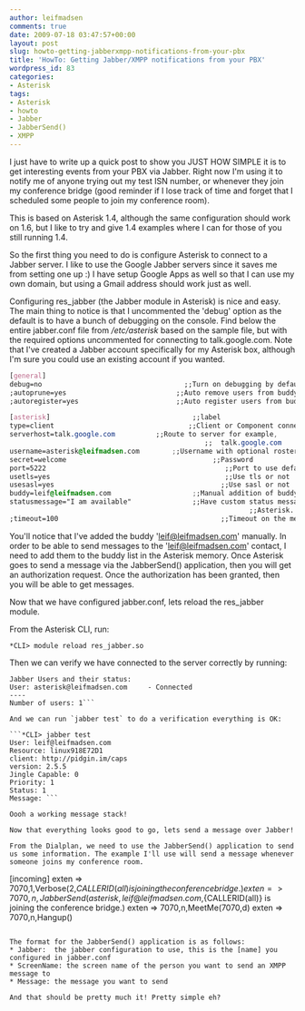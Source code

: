 ```yaml
---
author: leifmadsen
comments: true
date: 2009-07-18 03:47:57+00:00
layout: post
slug: howto-getting-jabberxmpp-notifications-from-your-pbx
title: 'HowTo: Getting Jabber/XMPP notifications from your PBX'
wordpress_id: 83
categories:
- Asterisk
tags:
- Asterisk
- howto
- Jabber
- JabberSend()
- XMPP
---
```


I just have to write up a quick post to show you JUST HOW SIMPLE it is to get interesting events from your PBX via Jabber. Right now I'm using it to notify me of anyone trying out my test ISN number, or whenever they join my conference bridge (good reminder if I lose track of time and forget that I scheduled some people to join my conference room).

This is based on Asterisk 1.4, although the same configuration should work on 1.6, but I like to try and give 1.4 examples where I can for those of you still running 1.4.

So the first thing you need to do is configure Asterisk to connect to a Jabber server. I like to use the Google Jabber servers since it saves me from setting one up :) I have setup Google Apps as well so that I can use my own domain, but using a Gmail address should work just as well.

Configuring res_jabber (the Jabber module in Asterisk) is nice and easy. The main thing to notice is that I uncommented the 'debug' option as the default is to have a bunch of debugging on the console. Find below the entire jabber.conf file from _/etc/asterisk_ based on the sample file, but with the required options uncommented for connecting to talk.google.com. Note that I've created a Jabber account specifically for my Asterisk box, although I'm sure you could use an existing account if you wanted.

```css
[general]
debug=no                                   ;;Turn on debugging by default.
;autoprune=yes                           ;;Auto remove users from buddy list.
;autoregister=yes                        ;;Auto register users from buddy list.

[asterisk]                                   ;;label
type=client                                 ;;Client or Component connection
serverhost=talk.google.com          ;;Route to server for example,
                                                ;;	talk.google.com
username=asterisk@leifmadsen.com        ;;Username with optional roster.
secret=welcome                                    ;;Password
port=5222                                            ;;Port to use defaults to 5222
usetls=yes                                           ;;Use tls or not
usesasl=yes                                         ;;Use sasl or not
buddy=leif@leifmadsen.com                    ;;Manual addition of buddy to list.
statusmessage="I am available"               ;;Have custom status message for
                                                           ;;Asterisk.
;timeout=100                                        ;;Timeout on the message stack.
```

You'll notice that I've added the buddy 'leif@leifmadsen.com' manually. In order to be able to send messages to the 'leif@leifmadsen.com' contact, I need to add them to the buddy list in the Asterisk memory. Once Asterisk goes to send a message via the JabberSend() application, then you will get an authorization request. Once the authorization has been granted, then you will be able to get messages.

Now that we have configured jabber.conf, lets reload the res_jabber module.

From the Asterisk CLI, run:

```*CLI> module reload res_jabber.so```

Then we can verify we have connected to the server correctly by running:

``` *CLI> jabber show connected
Jabber Users and their status:
User: asterisk@leifmadsen.com     - Connected
----
Number of users: 1```

And we can run `jabber test` to do a verification everything is OK:

```*CLI> jabber test
User: leif@leifmadsen.com
Resource: linux918E72D1
client: http://pidgin.im/caps
version: 2.5.5
Jingle Capable: 0
Priority: 1
Status: 1
Message: ```

Oooh a working message stack!

Now that everything looks good to go, lets send a message over Jabber!

From the Dialplan, we need to use the JabberSend() application to send us some information. The example I'll use will send a message whenever someone joins my conference room.

```
[incoming]
exten => 7070,1,Verbose(2,${CALLERID(all)} is joining the conference bridge.)
exten => 7070,n,JabberSend(asterisk,leif@leifmadsen.com,${CALLERID(all)} is joining the conference bridge.)
exten => 7070,n,MeetMe(7070,d)
exten => 7070,n,Hangup()
```

The format for the JabberSend() application is as follows:
* Jabber:  the jabber configuration to use, this is the [name] you configured in jabber.conf
* ScreenName: the screen name of the person you want to send an XMPP message to
* Message: the message you want to send

And that should be pretty much it! Pretty simple eh?

